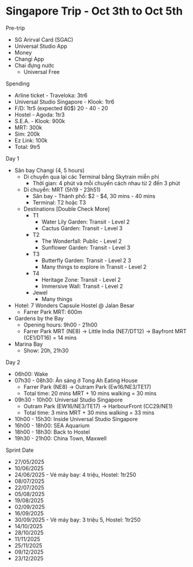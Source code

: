 # Singapore Trip - Oct 3th to Oct 5th

Pre-trip

- SG Arirval Card (SGAC)
- Universal Studio App
- Money
- Changi App
- Chai đựng nước
  - Universal Free

Spending

- Arline ticket - Traveloka: 3tr6
- Universal Studio Singapore - Klook: 1tr6
- F/D: 1tr5 (expected 80$) 20 - 40 - 20
- Hostel - Agoda: 1tr3
- S.E.A. - Klook: 900k
- MRT: 300k
- Sim: 200k
- Ez Link: 100k
- Total: 9tr5

Day 1

- Sân bay Changi (4, 5 hours)
  - Di chuyển qua lại các Terminal bằng Skytrain miễn phí
    - Thời gian: 4 phút và mỗi chuyến cách nhau từ 2 đến 3 phút
  - Di chuyển: MRT (5h19 - 23h51)
    - Sân bay - Thành phố: $2 - $4, 30 mins - 40 mins
    - Terminal: T2 hoặc T3
  - Destinations [Double Check More]
    - T1
      - Water Lily Garden: Transit - Level 2
      - Cactus Garden: Transit - Level 3
    - T2
      - The Wonderfall: Public - Level 2
      - Sunflower Garden: Transit - Level 3
    - T3
      - Butterfly Garden: Transit - Level 2 3
      - Many things to explore in Transit - Level 2
    - T4
      - Heritage Zone: Transit - Level 2
      - Immersive Wall: Transit - Level 2
    - Jewel
      - Many things
- Hotel: 7 Wonders Capsule Hostel @ Jalan Besar
  - Farrer Park MRT: 600m
- Gardens by the Bay
  - Opening hours: 9h00 - 21h00
  - Farrer Park MRT (NE8) &rarr; Little India (NE7/DT12) &rarr; Bayfront MRT (CE1/DT16) = 14 mins
- Marina Bay
  - Show: 20h, 21h30

Day 2

- 06h00: Wake
- 07h30 - 08h30: Ăn sáng ở Tong Ah Eating House
  - Farrer Park (NE8) &rarr; Outram Park (Ew16/NE3/TE17)
  - Total time: 20 mins MRT + 10 mins walking = 30 mins
- 09h30 - 10h00: Universal Studio Singapore
  - Outram Park (EW16/NE3/TE17) &rarr; HarbourFront (CC29/NE1)
  - Total time: 3 mins MRT + 30 mins walking = 33 mins
- 10h00 - 15h30: Inside Universal Studio Singapore
- 16h00 - 18h00: SEA Aquarium
- 18h00 - 18h30: Back to Hostel
- 19h30 - 21h00: China Town, Maxwell

Sprint Date

- 27/05/2025
- 10/06/2025
- 24/06/2025 - Vé máy bay: 4 triệu, Hostel: 1tr250
- 08/07/2025
- 22/07/2025
- 05/08/2025
- 19/08/2025
- 02/09/2025
- 16/09/2025
- 30/09/2025 - Vé máy bay: 3 triệu 5, Hostel: 1tr250
- 14/10/2025
- 28/10/2025
- 11/11/2025
- 25/11/2025
- 09/12/2025
- 23/12/2025
